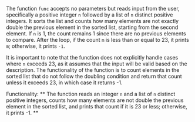 The function `func` accepts no parameters but reads input from the user, specifically a positive integer `n` followed by a list of `n` distinct positive integers. It sorts the list and counts how many elements are not exactly double the previous element in the sorted list, starting from the second element. If `n` is 1, the count remains 1 since there are no previous elements to compare. After the loop, if the count `m` is less than or equal to 23, it prints `m`; otherwise, it prints `-1`. 

It is important to note that the function does not explicitly handle cases where `n` exceeds 23, as it assumes that the input will be valid based on the description. The functionality of the function is to count elements in the sorted list that do not follow the doubling condition and return that count unless it exceeds 23, in which case it returns -1.

Functionality: ** The function reads an integer `n` and a list of `n` distinct positive integers, counts how many elements are not double the previous element in the sorted list, and prints that count if it is 23 or less; otherwise, it prints -1. **